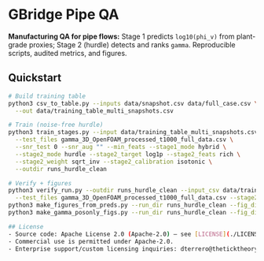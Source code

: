 # GBridge Pipe QA

**Manufacturing QA for pipe flows:** Stage 1 predicts `log10(phi_v)` from plant-grade proxies; Stage 2 (hurdle) detects and ranks `gamma`. Reproducible scripts, audited metrics, and figures.

## Quickstart
```bash
# Build training table
python3 csv_to_table.py --inputs data/snapshot.csv data/full_case.csv \
  --out data/training_table_multi_snapshots.csv

# Train (noise-free hurdle)
python3 train_stages.py --input data/training_table_multi_snapshots.csv \
  --test_files gamma_3D_OpenFOAM_processed_t1000_full_data.csv \
  --snr_test 0 --snr_aug "" --min_feats --stage1_mode hybrid \
  --stage2_mode hurdle --stage2_target log1p --stage2_feats rich \
  --stage2_weight sqrt_inv --stage2_calibration isotonic \
  --outdir runs_hurdle_clean

# Verify + figures
python3 verify_run.py --outdir runs_hurdle_clean --input_csv data/training_table_multi_snapshots.csv \
  --test_files gamma_3D_OpenFOAM_processed_t1000_full_data.csv --stage2_mode hurdle --stage2_target log1p
python3 make_figures_from_preds.py --run_dir runs_hurdle_clean --fig_dir y_bridge_pipeline_supporting_files/figures
python3 make_gamma_posonly_figs.py --run_dir runs_hurdle_clean --fig_dir y_bridge_pipeline_supporting_files/figures

## License
- Source code: Apache License 2.0 (Apache-2.0) — see [LICENSE](./LICENSE) and [NOTICE](./NOTICE).
- Commercial use is permitted under Apache-2.0.
- Enterprise support/custom licensing inquiries: dterrero@theticktheory.com
